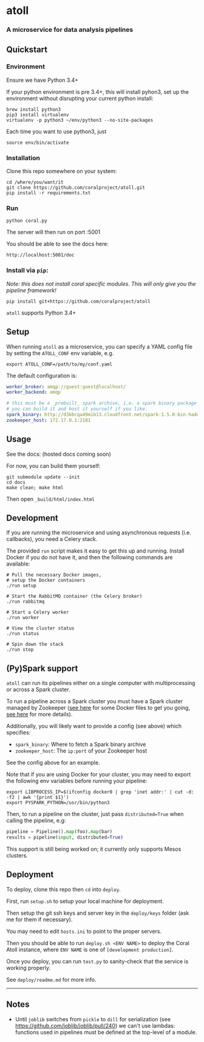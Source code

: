# atoll
### A microservice for data analysis pipelines

## Quickstart

### Environment

Ensure we have Python 3.4+

If your python environment is pre 3.4+, this will install pyhon3, set up the environment without disrupting your current python install:
```
brew install python3
pip3 install virtualenv
virtualenv -p python3 ~/env/python3 --no-site-packages
```

Each time you want to use python3, just 
```
source env/bin/activate
```
### Installation

Clone this repo somewhere on your system:
```
cd /where/you/want/it
git clone https://github.com/coralproject/atoll.git
pip install -r requirements.txt
```

### Run

```
python coral.py
```

The server will then run on port :5001

You should be able to see the docs here:

```
http://localhost:5001/doc
```

### Install via `pip`:

_Note: this does not install coral specific modules. This will only give you the pipeline framework!_

    pip install git+https://github.com/coralproject/atoll

`atoll` supports Python 3.4+

## Setup

When running `atoll` as a microservice, you can specify a YAML config file by setting the `ATOLL_CONF` env variable, e.g.

    export ATOLL_CONF=/path/to/my/conf.yaml

The default configuration is:

```yaml
worker_broker: amqp://guest:guest@localhost/
worker_backend: amqp

# this must be a _prebuilt_ spark archive, i.e. a spark binary package
# you can build it and host it yourself if you like.
spark_binary: http://d3kbcqa49mib13.cloudfront.net/spark-1.5.0-bin-hadoop2.6.tgz
zookeeper_host: 172.17.0.1:2181
```

## Usage

See the docs: (hosted docs coming soon)

For now, you can build them yourself:

    git submodule update --init
    cd docs
    make clean; make html

Then open `_build/html/index.html`

## Development

If you are running the microservice and using asynchronous requests (i.e. callbacks), you need a Celery stack.

The provided `run` script makes it easy to get this up and running. Install Docker if you do not have it, and then the following commands are available:

    # Pull the necessary Docker images,
    # setup the Docker containers
    ./run setup

    # Start the RabbitMQ container (the Celery broker)
    ./run rabbitmq

    # Start a Celery worker
    ./run worker

    # View the cluster status
    ./run status

    # Spin down the stack
    ./run stop

## (Py)Spark support

`atoll` can run its pipelines either on a single computer with multiprocessing or across a Spark cluster.

To run a pipeline across a Spark cluster you must have a Spark cluster managed by Zookeeper ([see here](https://github.com/frnsys/docker-mesos-pyspark-hdfs) for some Docker files to get you going, [see here](http://spaceandtim.es/code/mesos_spark_zookeeper_hdfs_docker) for more details).

Additionally, you will likely want to provide a config (see above) which specifies:

- `spark_binary`: Where to fetch a Spark binary archive
- `zookeeper_host`: The `ip:port` of your Zookeeper host

See the config above for an example.

Note that if you are using Docker for your cluster, you may need to export the following env variables before running your pipeline:

    export LIBPROCESS_IP=$(ifconfig docker0 | grep 'inet addr:' | cut -d: -f2 | awk '{print $1}')
    export PYSPARK_PYTHON=/usr/bin/python3

Then, to run a pipeline on the cluster, just pass `distributed=True` when calling the pipeline, e.g:

```python
pipeline = Pipeline().map(foo).map(bar)
results = pipeline(input, distributed=True)
```

This support is still being worked on; it currently only supports Mesos clusters.

## Deployment

To deploy, clone this repo then `cd` into `deploy`.

First, run `setup.sh` to setup your local machine for deployment.

Then setup the git ssh keys and server key in the `deploy/keys` folder (ask me for them if necessary).

You may need to edit `hosts.ini` to point to the proper servers.

Then you should be able to run `deploy.sh <ENV NAME>` to deploy the Coral Atoll instance, where `ENV NAME` is one of `[development production]`.

Once you deploy, you can run `test.py` to sanity-check that the service is working properly.

See `deploy/readme.md` for more info.

---

## Notes

- Until `joblib` switches from `pickle` to `dill` for serialization (see <https://github.com/joblib/joblib/pull/240>) we can't use lambdas: functions used in pipelines must be defined at the top-level of a module.

